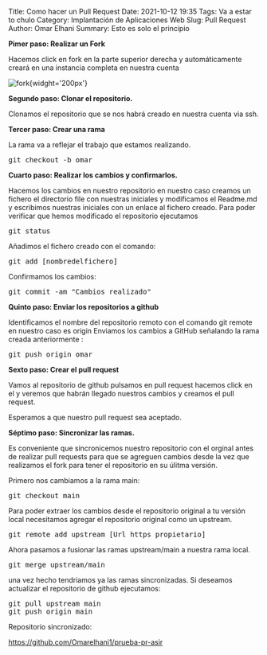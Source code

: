 Title: Como hacer un Pull Request 
Date: 2021-10-12 19:35
Tags: Va a estar to chulo
Category: Implantación de Aplicaciones Web
Slug: Pull Request
Author: Omar Elhani
Summary: Esto es solo el principio

**Pimer paso: Realizar un Fork**

Hacemos click en fork en la parte superior derecha y automáticamente creará en una instancia completa en nuestra cuenta

![fork](/images/fork.png/){widght='200px'}

**Segundo paso: Clonar el repositorio.**

Clonamos el repositorio que se nos habrá creado en nuestra cuenta via ssh.

**Tercer paso: Crear una rama**

La rama va a reflejar el trabajo que estamos realizando.

<pre>
git checkout -b omar
</pre>

**Cuarto paso: Realizar los cambios y confirmarlos.**

Hacemos los cambios en nuestro repositorio en nuestro caso creamos un fichero el directorio file con nuestras iniciales y modificamos el Readme.md y escribimos nuestras iniciales con un enlace al fichero creado.
Para poder verificar que hemos modificado el repositorio ejecutamos

<pre>
git status
</pre>

Añadimos el fichero creado con el comando:

<pre>
git add [nombredelfichero]
</pre>

Confirmamos los cambios:

<pre>
git commit -am "Cambios realizado"
</pre>

**Quinto paso: Enviar los repositorios a github**

Identificamos el nombre del repositorio remoto con el comando git remote en nuestro caso es origin
Enviamos los cambios a GitHub señalando la rama creada anteriormente :
<pre>
git push origin omar
</pre>

**Sexto paso: Crear el pull request** 

Vamos al repositorio de github pulsamos en pull request hacemos click en el y veremos que habrán llegado nuestros cambios y creamos el pull request.

Esperamos a que nuestro pull request sea aceptado.

**Séptimo paso: Sincronizar las ramas.**

Es conveniente que sincronicemos nuestro repositorio con el orginal antes de realizar pull requests para que se agreguen cambios desde la vez que realizamos el fork para tener el repositorio en su úlitma versión.

Primero nos cambiamos a la rama main:

<pre>
git checkout main
</pre>

Para poder extraer los cambios desde el repositorio original a tu versión local necesitamos agregar el repositorio original como un upstream.
<pre>
git remote add upstream [Url_https_propietario]
</pre>

Ahora pasamos a fusionar las ramas upstream/main a nuestra rama local.

<pre>
git merge upstream/main
</pre>

una vez hecho tendriamos ya las ramas sincronizadas. Si deseamos actualizar el repositorio de github ejecutamos:

<pre>
git pull upstream main
git push origin main
</pre>

Repositorio sincronizado:

https://github.com/Omarelhani1/prueba-pr-asir
